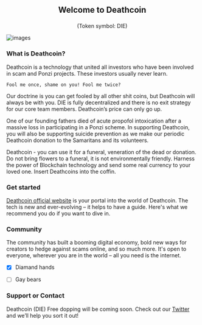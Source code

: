 ## <p align="center"> Welcome to Deathcoin</p> 
<p align="center">(Token symbol: DIE)</p> 

![images](https://pbs.twimg.com/media/EfH5EyUXkAA5Jse.png)

### What is Deathcoin?
Deathcoin is a technology that united all investors who have been involved in scam and Ponzi projects. These investors usually never learn. 

``Fool me once, shame on you! Fool me twice?``

Our doctrine is you can get fooled by all other shit coins, but Deathcoin will always be with you. DIE is fully decentralized and there is no exit strategy for our core team members. Deathcoin’s price can only go up.

One of our founding fathers died of acute propofol intoxication after a massive loss in participating in a Ponzi scheme. In supporting Deathcoin, you will also be supporting suicide prevention as we make our periodic Deathcoin donation to the Samaritans and its volunteers.

Deathcoin - you can use it for a funeral, veneration of the dead or donation. Do not bring flowers to a funeral, it is not environmentally friendly. Harness the power of Blockchain technology and send some real currency to your loved one. Insert Deathcoins into the coffin.  

### Get started
[Deathcoin official website](https://deathcoinofficial.github.io/Deathcoin/) is your portal into the world of Deathcoin. The tech is new and ever-evolving – it helps to have a guide. Here's what we recommend you do if you want to dive in.


### Community
The community has built a booming digital economy, bold new ways for creators to hedge against scams online, and so much more. It's open to everyone, wherever you are in the world – all you need is the internet.
- [x] Diamand hands
- [ ] Gay bears


### Support or Contact
Deathcoin (DIE) Free dopping will be coming soon. Check out our [Twitter](https://support.github.com/contact) and we’ll help you sort it out!

